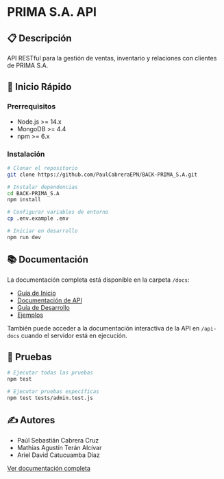 # PRIMA S.A. API

## 📋 Descripción
API RESTful para la gestión de ventas, inventario y relaciones con clientes de PRIMA S.A.

## 🚀 Inicio Rápido

### Prerrequisitos
- Node.js >= 14.x
- MongoDB >= 4.4
- npm >= 6.x

### Instalación

```bash
# Clonar el repositorio
git clone https://github.com/PaulCabreraEPN/BACK-PRIMA_S.A.git

# Instalar dependencias
cd BACK-PRIMA_S.A
npm install

# Configurar variables de entorno
cp .env.example .env

# Iniciar en desarrollo
npm run dev
```

## 📚 Documentación

La documentación completa está disponible en la carpeta `/docs`:

- [Guía de Inicio](/docs/getting-started/installation.md)
- [Documentación de API](/docs/API/)
- [Guía de Desarrollo](/docs/guides/developer.md)
- [Ejemplos](/docs/examples/)

También puede acceder a la documentación interactiva de la API en `/api-docs` cuando el servidor está en ejecución.

## 🧪 Pruebas

```bash
# Ejecutar todas las pruebas
npm test

# Ejecutar pruebas específicas
npm test tests/admin.test.js
```

## ✍️ Autores
- Paúl Sebastián Cabrera Cruz
- Mathías Agustín Terán Alcívar
- Ariel David Catucuamba Díaz

[Ver documentación completa](/docs/README.md)
